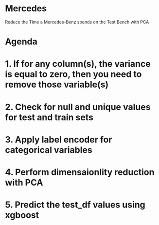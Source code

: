 # Mercedes
Reduce the Time a Mercedes-Benz spends on the Test Bench with PCA

# Agenda
# 1. If for any column(s), the variance is equal to zero, then you need to remove those variable(s)
# 2. Check for null and unique values for test and train sets
# 3. Apply label encoder for categorical variables
# 4. Perform dimensaionlity reduction with PCA
# 5. Predict the test_df values using xgboost

